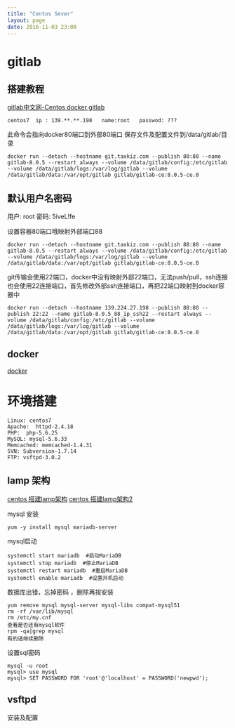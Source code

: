 ```yaml
---
title: "Centos Sever"
layout: page
date: 2016-11-03 23:00
---
```



# gitlab 

## 搭建教程

[gitlab中文网-Centos docker gitlab](https://bbs.gitlab.cc/topic/39/%E5%9C%A8-centos-7-%E4%B8%8A%E4%BD%BF%E7%94%A8-docker-%E9%83%A8%E7%BD%B2%E5%AE%89%E8%A3%85-gitlab/2)
 
```
centos7  ip : 139.**.**.198   name:root   passwod: ???
```
 
此命令会指向docker80端口到外部80端口  保存文件及配置文件到/data/gitlab/目录

```
docker run --detach --hostname git.taxkiz.com --publish 80:80 --name gitlab-8.0.5 --restart always --volume /data/gitlab/config:/etc/gitlab --volume /data/gitlab/logs:/var/log/gitlab --volume /data/gitlab/data:/var/opt/gitlab gitlab/gitlab-ce:8.0.5-ce.0
```

## 默认用户名密码

用户: root
密码: 5iveL!fe

设置容器80端口哦映射外部端口88

```
docker run --detach --hostname git.taxkiz.com --publish 88:80 --name gitlab-8.0.5 --restart always --volume /data/gitlab/config:/etc/gitlab --volume /data/gitlab/logs:/var/log/gitlab --volume /data/gitlab/data:/var/opt/gitlab gitlab/gitlab-ce:8.0.5-ce.0
```

git传输会使用22端口，docker中没有映射外部22端口，无法push/pull，ssh连接也会使用22连接端口，首先修改外部ssh连接端口，再把22端口映射到docker容器中
```
docker run --detach --hostname 139.224.27.198 --publish 88:80 --publish 22:22 --name gitlab-8.0.5_88_ip_ssh22 --restart always --volume /data/gitlab/config:/etc/gitlab --volume /data/gitlab/logs:/var/log/gitlab --volume /data/gitlab/data:/var/opt/gitlab gitlab/gitlab-ce:8.0.5-ce.0
```

## docker 

[docker](http://wiki.jikexueyuan.com/list/docker/)


# 环境搭建

```
Linux: centos7
Apache:  httpd-2.4.18
PHP:  php-5.6.25
MySQL: mysql-5.6.33
Memcached: memcached-1.4.31
SVN: Subversion-1.7.14
FTP: vsftpd-3.0.2
```

## lamp 架构

[centos 搭建lamp架构](https://www.howtoforge.com/apache_php_mysql_on_centos_7_lamp)
[centos 搭建lamp架构2](http://www.jb51.net/os/188488.html)


mysql 安装 
```
yum -y install mysql mariadb-server
```

mysql启动

```
systemctl start mariadb  #启动MariaDB
systemctl stop mariadb  #停止MariaDB
systemctl restart mariadb  #重启MariaDB
systemctl enable mariadb  #设置开机启动
```

数据库出错，忘掉密码 ，删除再按安装

```
yum remove mysql mysql-server mysql-libs compat-mysql51
rm -rf /var/lib/mysql
rm /etc/my.cnf
查看是否还有mysql软件
rpm -qa|grep mysql
有的话继续删除
```

设置sql密码

```
mysql -u root 
mysql> use mysql
mysql> SET PASSWORD FOR 'root'@'localhost' = PASSWORD('newpwd');
```

## vsftpd 

安装及配置
